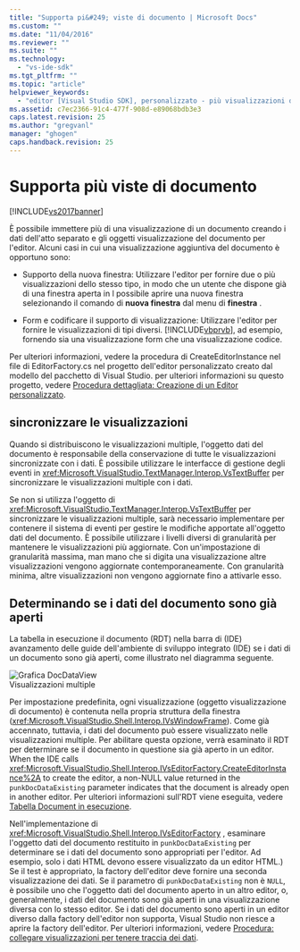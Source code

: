 ```yaml
---
title: "Supporta pi&#249; viste di documento | Microsoft Docs"
ms.custom: ""
ms.date: "11/04/2016"
ms.reviewer: ""
ms.suite: ""
ms.technology: 
  - "vs-ide-sdk"
ms.tgt_pltfrm: ""
ms.topic: "article"
helpviewer_keywords: 
  - "editor [Visual Studio SDK], personalizzato - più visualizzazioni di documento"
ms.assetid: c7ec2366-91c4-477f-908d-e89068bdb3e3
caps.latest.revision: 25
ms.author: "gregvanl"
manager: "ghogen"
caps.handback.revision: 25
---
```

# Supporta pi&#249; viste di documento
[!INCLUDE[vs2017banner](../code-quality/includes/vs2017banner.md)]

È possibile immettere più di una visualizzazione di un documento creando i dati dell'atto separato e gli oggetti visualizzazione del documento per l'editor.  Alcuni casi in cui una visualizzazione aggiuntiva del documento è opportuno sono:  
  
-   Supporto della nuova finestra: Utilizzare l'editor per fornire due o più visualizzazioni dello stesso tipo, in modo che un utente che dispone già di una finestra aperta in l possibile aprire una nuova finestra selezionando il comando di **nuova finestra** dal menu di **finestra** .  
  
-   Form e codificare il supporto di visualizzazione: Utilizzare l'editor per fornire le visualizzazioni di tipi diversi.  [!INCLUDE[vbprvb](../code-quality/includes/vbprvb_md.md)], ad esempio, fornendo sia una visualizzazione form che una visualizzazione codice.  
  
 Per ulteriori informazioni, vedere la procedura di CreateEditorInstance nel file di EditorFactory.cs nel progetto dell'editor personalizzato creato dal modello del pacchetto di Visual Studio.  per ulteriori informazioni su questo progetto, vedere [Procedura dettagliata: Creazione di un Editor personalizzato](../extensibility/walkthrough-creating-a-custom-editor.md).  
  
## sincronizzare le visualizzazioni  
 Quando si distribuiscono le visualizzazioni multiple, l'oggetto dati del documento è responsabile della conservazione di tutte le visualizzazioni sincronizzate con i dati.  È possibile utilizzare le interfacce di gestione degli eventi in <xref:Microsoft.VisualStudio.TextManager.Interop.VsTextBuffer> per sincronizzare le visualizzazioni multiple con i dati.  
  
 Se non si utilizza l'oggetto di <xref:Microsoft.VisualStudio.TextManager.Interop.VsTextBuffer> per sincronizzare le visualizzazioni multiple, sarà necessario implementare per contenere il sistema di eventi per gestire le modifiche apportate all'oggetto dati del documento.  È possibile utilizzare i livelli diversi di granularità per mantenere le visualizzazioni più aggiornate.  Con un'impostazione di granularità massima, man mano che si digita una visualizzazione altre visualizzazioni vengono aggiornate contemporaneamente.  Con granularità minima, altre visualizzazioni non vengono aggiornate fino a attivarle esso.  
  
## Determinando se i dati del documento sono già aperti  
 La tabella in esecuzione il documento \(RDT\) nella barra di \(IDE\) avanzamento delle guide dell'ambiente di sviluppo integrato \(IDE\) se i dati di un documento sono già aperti, come illustrato nel diagramma seguente.  
  
 ![Grafica DocDataView](~/docs/extensibility/media/docdataview.gif "Docdataview")  
Visualizzazioni multiple  
  
 Per impostazione predefinita, ogni visualizzazione \(oggetto visualizzazione di documento\) è contenuta nella propria struttura della finestra \(<xref:Microsoft.VisualStudio.Shell.Interop.IVsWindowFrame>\).  Come già accennato, tuttavia, i dati del documento può essere visualizzato nelle visualizzazioni multiple.  Per abilitare questa opzione, verrà esaminato il RDT per determinare se il documento in questione sia già aperto in un editor.  When the IDE calls <xref:Microsoft.VisualStudio.Shell.Interop.IVsEditorFactory.CreateEditorInstance%2A> to create the editor, a non\-NULL value returned in the `punkDocDataExisting` parameter indicates that the document is already open in another editor.  Per ulteriori informazioni sull'RDT viene eseguita, vedere [Tabella Document in esecuzione](../extensibility/internals/running-document-table.md).  
  
 Nell'implementazione di <xref:Microsoft.VisualStudio.Shell.Interop.IVsEditorFactory> , esaminare l'oggetto dati del documento restituito in `punkDocDataExisting` per determinare se i dati del documento sono appropriati per l'editor.  Ad esempio, solo i dati HTML devono essere visualizzato da un editor HTML.\) Se il test è appropriato, la factory dell'editor deve fornire una seconda visualizzazione dei dati.  Se il parametro di `punkDocDataExisting` non è `NULL`, è possibile uno che l'oggetto dati del documento aperto in un altro editor, o, generalmente, i dati del documento sono già aperti in una visualizzazione diversa con lo stesso editor.  Se i dati del documento sono aperti in un editor diverso dalla factory dell'editor non supporta, Visual Studio non riesce a aprire la factory dell'editor.  Per ulteriori informazioni, vedere [Procedura: collegare visualizzazioni per tenere traccia dei dati](../extensibility/how-to-attach-views-to-document-data.md).